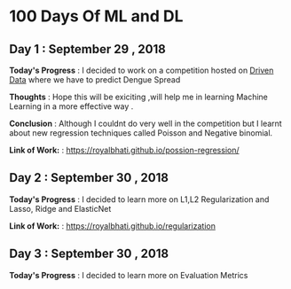 # 100 Days Of ML and DL 

## Day 1 : September 29 , 2018
 
**Today's Progress** : I decided to work on a competition hosted on [Driven Data](https://www.drivendata.org/competitions/44/dengai-predicting-disease-spread/) where we have to predict Dengue Spread 

**Thoughts** : Hope this will be exiciting ,will help me in learning Machine Learning in a more effective way .

**Conclusion** : Although I couldnt do very well in the competition but I learnt about new regression techniques called Poisson
              and Negative binomial.

**Link of Work:** : https://royalbhati.github.io/possion-regression/


## Day 2 : September 30 , 2018

**Today's Progress** : I decided to learn more on L1,L2 Regularization and Lasso, Ridge and ElasticNet

**Link of Work:** : https://royalbhati.github.io/regularization


## Day 3 : September 30 , 2018

**Today's Progress** : I decided to learn more on Evaluation Metrics



